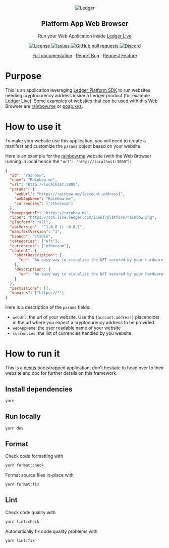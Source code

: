 <p align="center">
 <img src="https://user-images.githubusercontent.com/9203826/154288895-670f5c23-81a1-4307-a080-1af83f7f8356.svg" align="center" alt="Ledger" />
 <h2 align="center">Platform App Web Browser</h2>
 <p align="center">Run your Web Application inside <a href="https://www.ledger.com/ledger-live">Ledger Live</a></p>
</p>
  <p align="center">
    <a href="https://opensource.org/licenses/Apache-2.0">
      <img alt="License" src="https://img.shields.io/badge/License-Apache%202.0-blue.svg" />
    </a>
    <a href="https://github.com/LedgerHQ/platform-app-web-browser/issues">
      <img alt="Issues" src="https://img.shields.io/github/issues/LedgerHQ/platform-app-web-browser?color=0088ff" />
    </a>
    <a href="https://github.com/LedgerHQ/platform-app-web-browser/pulls">
      <img alt="GitHub pull requests" src="https://img.shields.io/github/issues-pr/LedgerHQ/platform-app-web-browser?color=0088ff" />
    </a>
    <a href="https://discord.gg/y6nZhxv2bC">
      <img alt="Discord" src="https://img.shields.io/discord/885256081289379850?color=1C1CE1&label=Ledger%20%7C%20Discord%20%F0%9F%91%8B%20&style=flat-square" />
    </a>
   
   
  </p>

  <p align="center">
    <a href="https://developers.ledger.com/docs/live-app/start-here/">Full documentation</a>
    ·
    <a href="https://github.com/LedgerHQ/platform-app-web-browser/issues/new/choose">Report Bug</a>
    ·
    <a href="https://github.com/LedgerHQ/platform-app-web-browser/issues/new/choose">Request Feature</a>
  </p>
</p>

# Purpose

This is an application leveraging [Ledger Platform SDK](https://github.com/LedgerHQ/live-app-sdk) to run websites needing cryptocurency address inside a Ledger product (for example [Ledger Live](https://www.ledger.com/ledger-live)).
Some examples of websites that can be used with this Web Browser are [rainbow.me](https://rainbow.me/) or [poap.xyz](https://poap.xyz/).

# How to use it

To make your website use this application, you will need to create a manifest and customize the `params` object based on your website.

Here is an example for the [rainbow.me](https://rainbow.me/) website (with the Web Browser running in local hence the `"url": "http://localhost:3000"`):

```json
{
  "id": "rainbow",
  "name": "Rainbow.me",
  "url": "http://localhost:3000",
  "params": {
    "webUrl": "https://rainbow.me/{account.address}",
    "webAppName": "Rainbow.me",
    "currencies": ["ethereum"]
  },
  "homepageUrl": "https://rainbow.me",
  "icon": "https://cdn.live.ledger.com/icons/platform/rainbow.png",
  "platform": "all",
  "apiVersion": "^1.0.0 || ~0.0.1",
  "manifestVersion": "1",
  "branch": "stable",
  "categories": ["nft"],
  "currencies": ["ethereum"],
  "content": {
    "shortDescription": {
      "en": "An easy way to visualize the NFT secured by your hardware wallet."
    },
    "description": {
      "en": "An easy way to visualize the NFT secured by your hardware wallet."
    }
  },
  "permissions": [],
  "domains": ["https://*"]
}
```

Here is a description of the `params` fields:

- `webUrl`: the url of your website. Use the `{account.address}` placeholder in the url where you expect a cryptocurency address to be provided.
- `webAppName`: the user readable name of your website
- `currencies`: the list of currencies handled by you website

# How to run it

This is a [nextjs](https://nextjs.org/) bootstrapped application, don't hesitate to head over to their website and doc for further details on this framework.

## Install dependencies

```bash
yarn
```

## Run locally

```bash
yarn dev
```

## Format

Check code formatting with

```bash
yarn format:check
```

Format source files in-place with

```bash
yarn format:fix
```

## Lint

Check code quality with

```bash
yarn lint:check
```

Automatically fix code quality problems with

```bash
yarn lint:fix
```
